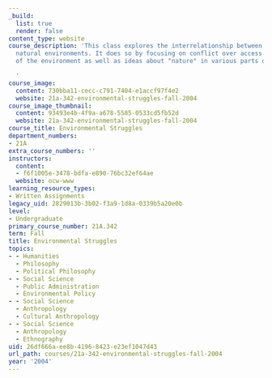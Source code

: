 ```yaml
---
_build:
  list: true
  render: false
content_type: website
course_description: 'This class explores the interrelationship between humans and
  natural environments. It does so by focusing on conflict over access to and use
  of the environment as well as ideas about "nature" in various parts of the world.

  '
course_image:
  content: 730bba11-cecc-c791-7404-e1accf97f4e2
  website: 21a-342-environmental-struggles-fall-2004
course_image_thumbnail:
  content: 93493e4b-4f9a-a678-5585-0533cd5fb52d
  website: 21a-342-environmental-struggles-fall-2004
course_title: Environmental Struggles
department_numbers:
- 21A
extra_course_numbers: ''
instructors:
  content:
  - f6f1005e-3478-bdfa-e890-76bc32ef64ae
  website: ocw-www
learning_resource_types:
- Written Assignments
legacy_uid: 2829013b-3b02-f3a9-1d8a-0339b5a20e0b
level:
- Undergraduate
primary_course_number: 21A.342
term: Fall
title: Environmental Struggles
topics:
- - Humanities
  - Philosophy
  - Political Philosophy
- - Social Science
  - Public Administration
  - Environmental Policy
- - Social Science
  - Anthropology
  - Cultural Anthropology
- - Social Science
  - Anthropology
  - Ethnography
uid: 26df666a-ee8b-4196-8423-e23ef1047d43
url_path: courses/21a-342-environmental-struggles-fall-2004
year: '2004'
---
```

